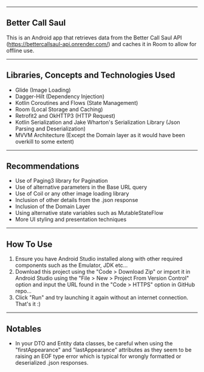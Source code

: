 ---------------------------
Better Call Saul
---------------------------
This is an Android app that retrieves data from the Better Call Saul API (https://bettercallsaul-api.onrender.com/) and caches it in Room to allow for offline use.



------------------------------------------
Libraries, Concepts and Technologies Used
------------------------------------------
- Glide (Image Loading)
- Dagger-Hilt (Dependency Injection)
- Kotlin Coroutines and Flows (State Management)
- Room (Local Storage and Caching)
- Retrofit2 and OkHTTP3 (HTTP Request)
- Kotlin Serialization and Jake Wharton's Serialization Library (Json Parsing and Deserialization)
- MVVM Architecture (Except the Domain layer as it would have been overkill to some extent)



-------------------------------------------
Recommendations
-------------------------------------------
- Use of Paging3 library for Pagination
- Use of alternative parameters in the Base URL query
- Use of Coil or any other image loading library
- Inclusion of other details from the .json response
- Inclusion of the Domain Layer
- Using alternative state variables such as MutableStateFlow
- More UI styling and presentation techniques



----------------------------------------------
How To Use
----------------------------------------------
1. Ensure you have Android Studio installed along with other required components such as the Emulator, JDK etc...
2. Download this project using the "Code > Download Zip" or import it in Android Studio using the "File > New > Project From Version Control" option and input the URL found in the "Code > HTTPS" option in GitHub repo...
3. Click "Run" and try launching it again without an internet connection. That's it :)



------------------------------------------------
Notables
------------------------------------------------
- In your DTO and Entity data classes, be careful when using the "firstAppearance" and "lastAppearance" attributes as they seem to be raising an EOF type error which is typical for wrongly formatted or deserialized .json responses.